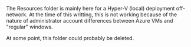 The Resources folder is mainly here for a Hyper-V (local) deployment off-network.
At the time of this writting, this is not working because of the nature of administrator 
account differences between Azure VMs and "regular" windows.

At some point, this folder could probably be deleted.
